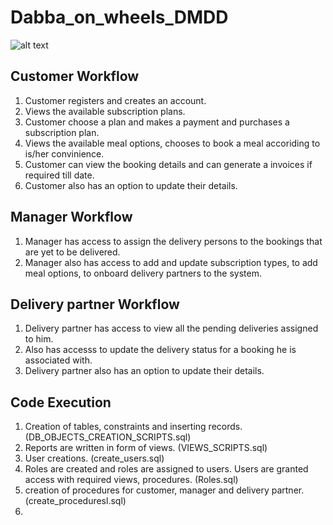 # Dabba_on_wheels_DMDD

![alt text](https://github.com/Jaswanth-marri/Dabba_on_wheels_DMDD/blob/Jaswanth_marri_feature/Relational_1.png?raw=true)

## Customer Workflow
1. Customer registers and creates an account.
2. Views the available subscription plans.
3. Customer choose a plan and makes a payment and purchases a subscription plan.
4. Views the available meal options, chooses to book a meal accoriding to is/her convinience.
5. Customer can view the booking details and can generate a invoices if required till date.
6. Customer also has an option to update their details.

## Manager Workflow
1. Manager has access to assign the delivery persons to the bookings that are yet to be delivered.
2. Manager also has access to add and update subscription types, to add meal options, to onboard delivery partners to the system.

## Delivery partner Workflow
1. Delivery partner has access to view all the pending deliveries assigned to him.
2. Also has accesss to update the delivery status for a booking he is associated with.
3. Delivery partner also has an option to update their details.

## Code Execution
1. Creation of tables, constraints and inserting records.(DB_OBJECTS_CREATION_SCRIPTS.sql)
2. Reports are written in form of views. (VIEWS_SCRIPTS.sql)
3. User creations. (create_users.sql)
4. Roles are created and roles are assigned to users. Users are granted access with required views, procedures. (Roles.sql)
5. creation of  procedures for customer, manager and delivery partner.(create_proceduresl.sql)
6.  


